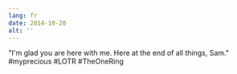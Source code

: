 ```yaml
---
lang: fr
date: 2014-10-20
alt: ''
---
```


"I'm glad you are here with me. Here at the end of all things, Sam." #myprecious #LOTR #TheOneRing
